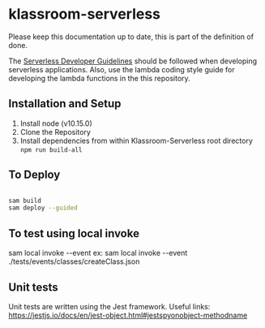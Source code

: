 # klassroom-serverless

Please keep this documentation up to date, this is part of the definition of done.

The [Serverless Developer Guidelines](https://wiki.autodesk.com/display/EFDE/Serverless+Developer+Guidelines) should be followed when developing serverless applications.
Also, use the lambda coding style guide for developing the lambda functions in the this repository.


## Installation and Setup
1. Install node (v10.15.0)
2. Clone the Repository
3. Install dependencies from within Klassroom-Serverless root directory
```npm run build-all```

## To Deploy 
```bash

sam build
sam deploy --guided
```
## To test using local invoke
sam local invoke --event <event>
ex: sam local invoke --event ./tests/events/classes/createClass.json


## Unit tests
Unit tests are written using the Jest framework.  Useful links:
https://jestjs.io/docs/en/jest-object.html#jestspyonobject-methodname 